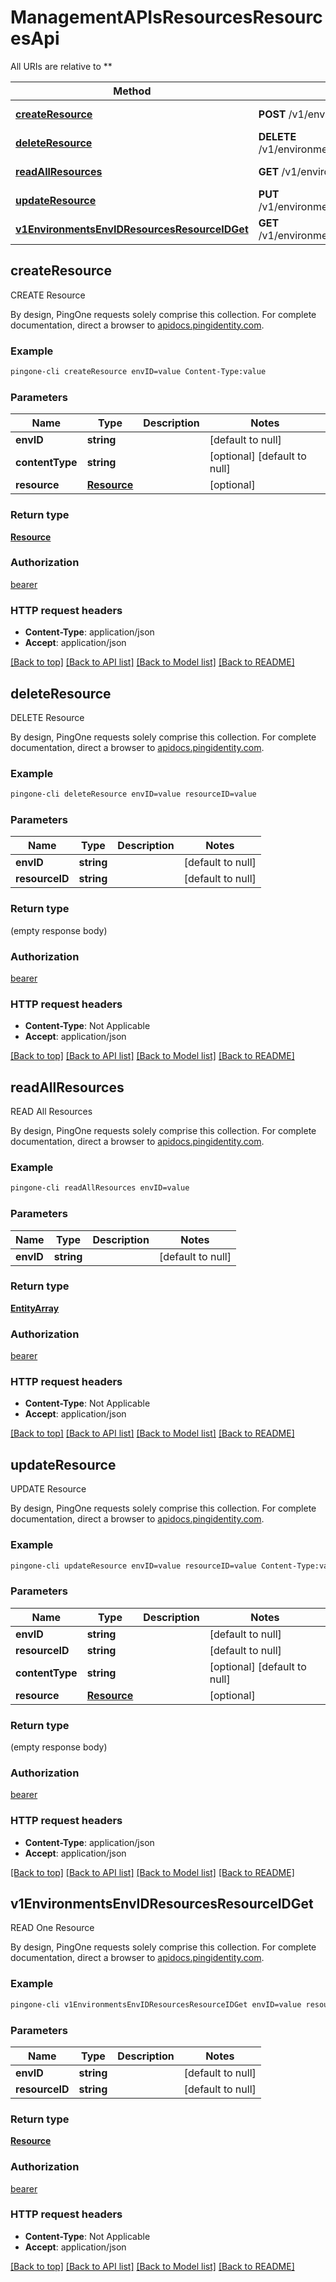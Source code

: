 # ManagementAPIsResourcesResourcesApi

All URIs are relative to **

Method | HTTP request | Description
------------- | ------------- | -------------
[**createResource**](ManagementAPIsResourcesResourcesApi.md#createResource) | **POST** /v1/environments/{envID}/resources | CREATE Resource
[**deleteResource**](ManagementAPIsResourcesResourcesApi.md#deleteResource) | **DELETE** /v1/environments/{envID}/resources/{resourceID} | DELETE Resource
[**readAllResources**](ManagementAPIsResourcesResourcesApi.md#readAllResources) | **GET** /v1/environments/{envID}/resources | READ All Resources
[**updateResource**](ManagementAPIsResourcesResourcesApi.md#updateResource) | **PUT** /v1/environments/{envID}/resources/{resourceID} | UPDATE Resource
[**v1EnvironmentsEnvIDResourcesResourceIDGet**](ManagementAPIsResourcesResourcesApi.md#v1EnvironmentsEnvIDResourcesResourceIDGet) | **GET** /v1/environments/{envID}/resources/{resourceID} | READ One Resource



## createResource

CREATE Resource

By design, PingOne requests solely comprise this collection. For complete documentation, direct a browser to <a href='https://apidocs.pingidentity.com/pingone/platform/v1/api/'>apidocs.pingidentity.com</a>.

### Example

```bash
pingone-cli createResource envID=value Content-Type:value
```

### Parameters


Name | Type | Description  | Notes
------------- | ------------- | ------------- | -------------
 **envID** | **string** |  | [default to null]
 **contentType** | **string** |  | [optional] [default to null]
 **resource** | [**Resource**](Resource.md) |  | [optional]

### Return type

[**Resource**](Resource.md)

### Authorization

[bearer](../README.md#bearer)

### HTTP request headers

- **Content-Type**: application/json
- **Accept**: application/json

[[Back to top]](#) [[Back to API list]](../README.md#documentation-for-api-endpoints) [[Back to Model list]](../README.md#documentation-for-models) [[Back to README]](../README.md)


## deleteResource

DELETE Resource

By design, PingOne requests solely comprise this collection. For complete documentation, direct a browser to <a href='https://apidocs.pingidentity.com/pingone/platform/v1/api/'>apidocs.pingidentity.com</a>.

### Example

```bash
pingone-cli deleteResource envID=value resourceID=value
```

### Parameters


Name | Type | Description  | Notes
------------- | ------------- | ------------- | -------------
 **envID** | **string** |  | [default to null]
 **resourceID** | **string** |  | [default to null]

### Return type

(empty response body)

### Authorization

[bearer](../README.md#bearer)

### HTTP request headers

- **Content-Type**: Not Applicable
- **Accept**: application/json

[[Back to top]](#) [[Back to API list]](../README.md#documentation-for-api-endpoints) [[Back to Model list]](../README.md#documentation-for-models) [[Back to README]](../README.md)


## readAllResources

READ All Resources

By design, PingOne requests solely comprise this collection. For complete documentation, direct a browser to <a href='https://apidocs.pingidentity.com/pingone/platform/v1/api/'>apidocs.pingidentity.com</a>.

### Example

```bash
pingone-cli readAllResources envID=value
```

### Parameters


Name | Type | Description  | Notes
------------- | ------------- | ------------- | -------------
 **envID** | **string** |  | [default to null]

### Return type

[**EntityArray**](EntityArray.md)

### Authorization

[bearer](../README.md#bearer)

### HTTP request headers

- **Content-Type**: Not Applicable
- **Accept**: application/json

[[Back to top]](#) [[Back to API list]](../README.md#documentation-for-api-endpoints) [[Back to Model list]](../README.md#documentation-for-models) [[Back to README]](../README.md)


## updateResource

UPDATE Resource

By design, PingOne requests solely comprise this collection. For complete documentation, direct a browser to <a href='https://apidocs.pingidentity.com/pingone/platform/v1/api/'>apidocs.pingidentity.com</a>.

### Example

```bash
pingone-cli updateResource envID=value resourceID=value Content-Type:value
```

### Parameters


Name | Type | Description  | Notes
------------- | ------------- | ------------- | -------------
 **envID** | **string** |  | [default to null]
 **resourceID** | **string** |  | [default to null]
 **contentType** | **string** |  | [optional] [default to null]
 **resource** | [**Resource**](Resource.md) |  | [optional]

### Return type

(empty response body)

### Authorization

[bearer](../README.md#bearer)

### HTTP request headers

- **Content-Type**: application/json
- **Accept**: application/json

[[Back to top]](#) [[Back to API list]](../README.md#documentation-for-api-endpoints) [[Back to Model list]](../README.md#documentation-for-models) [[Back to README]](../README.md)


## v1EnvironmentsEnvIDResourcesResourceIDGet

READ One Resource

By design, PingOne requests solely comprise this collection. For complete documentation, direct a browser to <a href='https://apidocs.pingidentity.com/pingone/platform/v1/api/'>apidocs.pingidentity.com</a>.

### Example

```bash
pingone-cli v1EnvironmentsEnvIDResourcesResourceIDGet envID=value resourceID=value
```

### Parameters


Name | Type | Description  | Notes
------------- | ------------- | ------------- | -------------
 **envID** | **string** |  | [default to null]
 **resourceID** | **string** |  | [default to null]

### Return type

[**Resource**](Resource.md)

### Authorization

[bearer](../README.md#bearer)

### HTTP request headers

- **Content-Type**: Not Applicable
- **Accept**: application/json

[[Back to top]](#) [[Back to API list]](../README.md#documentation-for-api-endpoints) [[Back to Model list]](../README.md#documentation-for-models) [[Back to README]](../README.md)

